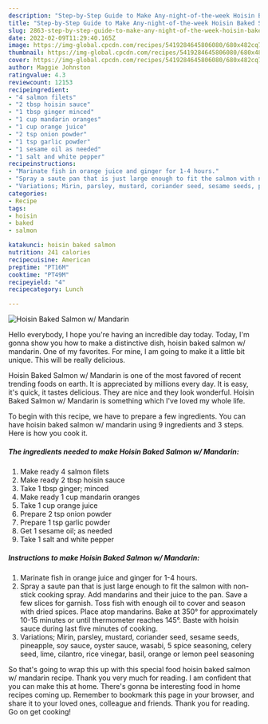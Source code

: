```yaml
---
description: "Step-by-Step Guide to Make Any-night-of-the-week Hoisin Baked Salmon w/ Mandarin"
title: "Step-by-Step Guide to Make Any-night-of-the-week Hoisin Baked Salmon w/ Mandarin"
slug: 2863-step-by-step-guide-to-make-any-night-of-the-week-hoisin-baked-salmon-w-mandarin
date: 2022-02-09T11:29:40.165Z
image: https://img-global.cpcdn.com/recipes/5419284645806080/680x482cq70/hoisin-baked-salmon-w-mandarin-recipe-main-photo.jpg
thumbnail: https://img-global.cpcdn.com/recipes/5419284645806080/680x482cq70/hoisin-baked-salmon-w-mandarin-recipe-main-photo.jpg
cover: https://img-global.cpcdn.com/recipes/5419284645806080/680x482cq70/hoisin-baked-salmon-w-mandarin-recipe-main-photo.jpg
author: Maggie Johnston
ratingvalue: 4.3
reviewcount: 12153
recipeingredient:
- "4 salmon filets"
- "2 tbsp hoisin sauce"
- "1 tbsp ginger minced"
- "1 cup mandarin oranges"
- "1 cup orange juice"
- "2 tsp onion powder"
- "1 tsp garlic powder"
- "1 sesame oil as needed"
- "1 salt and white pepper"
recipeinstructions:
- "Marinate fish in orange juice and ginger for 1-4 hours."
- "Spray a saute pan that is just large enough to fit the salmon with non-stick cooking spray. Add mandarins and their juice to the pan. Save a few slices for garnish. Toss fish with enough oil to cover and season with dried spices. Place atop mandarins. Bake at 350° for approximately 10-15 minutes or until thermometer reaches 145°. Baste with hoisin sauce during last five minutes of cooking."
- "Variations; Mirin, parsley, mustard, coriander seed, sesame seeds, pineapple, soy sauce, oyster sauce, wasabi, 5 spice seasoning, celery seed, lime, cilantro, rice vinegar, basil, orange or lemon peel seasoning"
categories:
- Recipe
tags:
- hoisin
- baked
- salmon

katakunci: hoisin baked salmon 
nutrition: 241 calories
recipecuisine: American
preptime: "PT16M"
cooktime: "PT49M"
recipeyield: "4"
recipecategory: Lunch

---
```



![Hoisin Baked Salmon w/ Mandarin](https://img-global.cpcdn.com/recipes/5419284645806080/680x482cq70/hoisin-baked-salmon-w-mandarin-recipe-main-photo.jpg)

Hello everybody, I hope you're having an incredible day today. Today, I'm gonna show you how to make a distinctive dish, hoisin baked salmon w/ mandarin. One of my favorites. For mine, I am going to make it a little bit unique. This will be really delicious.



Hoisin Baked Salmon w/ Mandarin is one of the most favored of recent trending foods on earth. It is appreciated by millions every day. It is easy, it's quick, it tastes delicious. They are nice and they look wonderful. Hoisin Baked Salmon w/ Mandarin is something which I've loved my whole life.


To begin with this recipe, we have to prepare a few ingredients. You can have hoisin baked salmon w/ mandarin using 9 ingredients and 3 steps. Here is how you cook it.

<!--inarticleads1-->

##### The ingredients needed to make Hoisin Baked Salmon w/ Mandarin:

1. Make ready 4 salmon filets
1. Make ready 2 tbsp hoisin sauce
1. Take 1 tbsp ginger; minced
1. Make ready 1 cup mandarin oranges
1. Take 1 cup orange juice
1. Prepare 2 tsp onion powder
1. Prepare 1 tsp garlic powder
1. Get 1 sesame oil; as needed
1. Take 1 salt and white pepper




<!--inarticleads2-->

##### Instructions to make Hoisin Baked Salmon w/ Mandarin:

1. Marinate fish in orange juice and ginger for 1-4 hours.
1. Spray a saute pan that is just large enough to fit the salmon with non-stick cooking spray. Add mandarins and their juice to the pan. Save a few slices for garnish. Toss fish with enough oil to cover and season with dried spices. Place atop mandarins. Bake at 350° for approximately 10-15 minutes or until thermometer reaches 145°. Baste with hoisin sauce during last five minutes of cooking.
1. Variations; Mirin, parsley, mustard, coriander seed, sesame seeds, pineapple, soy sauce, oyster sauce, wasabi, 5 spice seasoning, celery seed, lime, cilantro, rice vinegar, basil, orange or lemon peel seasoning




So that's going to wrap this up with this special food hoisin baked salmon w/ mandarin recipe. Thank you very much for reading. I am confident that you can make this at home. There's gonna be interesting food in home recipes coming up. Remember to bookmark this page in your browser, and share it to your loved ones, colleague and friends. Thank you for reading. Go on get cooking!
